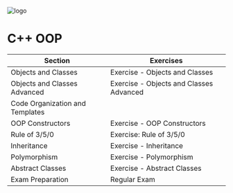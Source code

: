 
![logo](https://github.com/svetlanasieber/Software-Engineering--Path-SoftUni/assets/135451084/24c0ef30-ae4b-4042-91d3-5eb7c6f853b6)


# C++ OOP

| Section                          | Exercises                         |
|----------------------------------|-----------------------------------|
| Objects and Classes              | Exercise - Objects and Classes    |
| Objects and Classes Advanced     | Exercise - Objects and Classes Advanced |
| Code Organization and Templates  |                                   |
| OOP Constructors                 | Exercise - OOP Constructors       |
| Rule of 3/5/0                    | Exercise: Rule of 3/5/0           |
| Inheritance                      | Exercise - Inheritance            |
| Polymorphism                     | Exercise - Polymorphism           |
| Abstract Classes                 | Exercise - Abstract Classes       |
| Exam Preparation                 | Regular Exam                      |

